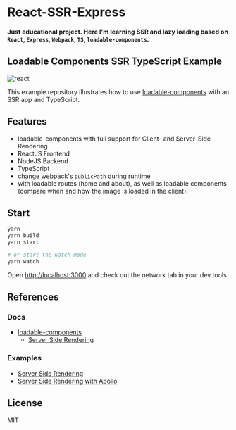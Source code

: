 # React-SSR-Express
__Just educational project. Here I'm learning SSR and lazy loading based on `React`, `Express`, `Webpack`, `TS`, `loadable-components`.__

## Loadable Components SSR TypeScript Example

![react](https://img.shields.io/badge/react-built%20with%20typescript-informational.svg?logo=react&logoWidth=20)

This example repository illustrates how to use [loadable-components][1] with an
SSR app and TypeScript.

## Features

- loadable-components with full support for Client- and Server-Side Rendering
- ReactJS Frontend
- NodeJS Backend
- TypeScript
- change webpack's `publicPath` during runtime
- with loadable routes (home and about), as well as loadable components (compare
  when and how the image is loaded in the client).

## Start

```bash
yarn
yarn build
yarn start

# or start the watch mode
yarn watch
```

Open <http://localhost:3000> and check out the network tab in your dev tools.

## References

### Docs

- [loadable-components][1]
  - [Server Side Rendering](https://loadable-components.com/docs/server-side-rendering/)

### Examples

- [Server Side Rendering](https://github.com/gregberge/loadable-components/blob/8d29fef8f02e5b0cdd4a1add3399e48089a7b97a/examples/server-side-rendering)
- [Server Side Rendering with Apollo](https://github.com/gregberge/loadable-components/issues/282#issuecomment-491978634)

## License

MIT

[1]: https://github.com/gregberge/loadable-components